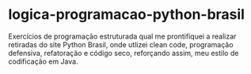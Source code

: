 # logica-programacao-python-brasil

Exercícios de programação estruturada qual me prontifiquei a realizar retiradas do site Python Brasil, onde utlizei clean code, programação defensiva, refatoração e código seco, reforçando assim, meu estilo de codificação em Java.

